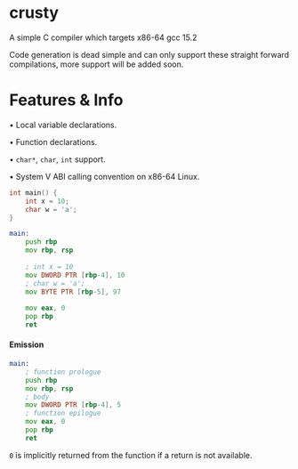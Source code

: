 # crusty
A simple C compiler which targets x86-64 gcc 15.2

Code generation is dead simple and can only support these straight forward compilations, more support will be added soon.

# Features & Info
• Local variable declarations.

• Function declarations.

• `char*`, `char`, `int` support.

• System V ABI calling convention on x86-64 Linux.

```c
int main() {
    int x = 10;
    char w = 'a';
}
```

```asm
main:
    push rbp
    mov rbp, rsp
    
    ; int x = 10
    mov DWORD PTR [rbp-4], 10
    ; char w = 'a';
    mov BYTE PTR [rbp-5], 97
    
    mov eax, 0
    pop rbp
    ret
```

#### Emission
```asm
main:
    ; function prologue
    push rbp
    mov rbp, rsp
    ; body
    mov DWORD PTR [rbp-4], 5
    ; function epilogue
    mov eax, 0
    pop rbp
    ret
```

`0` is implicitly returned from the function if a return is not available.